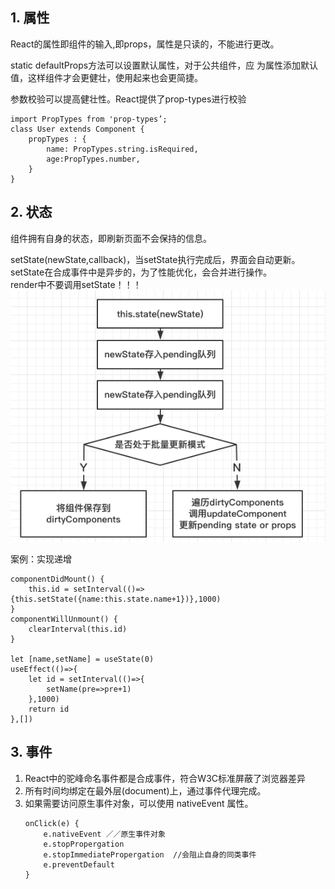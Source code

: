   
## 1. 属性  
React的属性即组件的输入,即props，属性是只读的，不能进行更改。  
  
static defaultProps方法可以设置默认属性，对于公共组件，应 为属性添加默认值，这样组件才会更健壮，使用起来也会更简捷。  
  
参数校验可以提高健壮性。React提供了prop-types进行校验  
~~~  
import PropTypes from 'prop-types’; 
class User extends Component { 
    propTypes : { 
        name: PropTypes.string.isRequired,
        age:PropTypes.number, 
    }
}
~~~  
## 2. 状态  
组件拥有自身的状态，即刷新页面不会保持的信息。  
  
setState(newState,callback)，当setState执行完成后，界面会自动更新。    
setState在合成事件中是异步的，为了性能优化，会合并进行操作。  
render中不要调用setState！！！
![](1.png)  

案例：实现递增  
```  
componentDidMount() {
    this.id = setInterval(()=>{this.setState({name:this.state.name+1})},1000)
}
componentWillUnmount() {
    clearInterval(this.id)
}

let [name,setName] = useState(0)
useEffect(()=>{
    let id = setInterval(()=>{
        setName(pre=>pre+1)
    },1000)
    return id
},[])
```  
## 3. 事件  
1. React中的驼峰命名事件都是合成事件，符合W3C标准屏蔽了浏览器差异  
2. 所有时间均绑定在最外层(document)上，通过事件代理完成。  
3. 如果需要访问原生事件对象，可以使用 nativeEvent 属性。  
   ```  
   onClick(e) { 
       e.nativeEvent ／／原生事件对象
       e.stopPropergation
       e.stopImmediatePropergation  //会阻止自身的同类事件
       e.preventDefault
   }
   ```